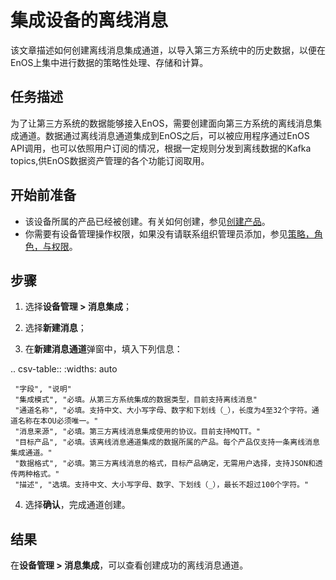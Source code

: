 # 集成设备的离线消息

该文章描述如何创建离线消息集成通道，以导入第三方系统中的历史数据，以便在EnOS上集中进行数据的策略性处理、存储和计算。

## 任务描述

为了让第三方系统的数据能够接入EnOS，需要创建面向第三方系统的离线消息集成通道。数据通过离线消息通道集成到EnOS之后，可以被应用程序通过EnOS API调用，也可以依照用户订阅的情况，根据一定规则分发到离线数据的Kafka topics,供EnOS数据资产管理的各个功能订阅取用。

## 开始前准备

- 该设备所属的产品已经被创建。有关如何创建，参见[创建产品](creating_product)。
- 你需要有设备管理操作权限，如果没有请联系组织管理员添加，参见[策略，角色，与权限](/docs/iam/zh_CN/latest/access_policy)。

## 步骤

1. 选择**设备管理 > 消息集成**；

2. 选择**新建消息**；

3. 在**新建消息通道**弹窗中，填入下列信息：

  .. csv-table::
     :widths: auto

     "字段", "说明"
     "集成模式", "必填。从第三方系统集成的数据类型，目前支持离线消息"
     "通道名称", "必填。支持中文、大小写字母、数字和下划线（_），长度为4至32个字符。通道名称在本OU必须唯一。"
     "消息来源", "必填。第三方离线消息集成使用的协议。目前支持MQTT。"
     "目标产品", "必填。该离线消息通道集成的数据所属的产品。每个产品仅支持一条离线消息集成通道。"
     "数据格式", "必填。第三方离线消息的格式，目标产品确定，无需用户选择，支持JSON和透传两种格式。"
     "描述", "选填。支持中文、大小写字母、数字、下划线（_），最长不超过100个字符。"

4. 选择**确认**，完成通道创建。

## 结果

在**设备管理 > 消息集成**，可以查看创建成功的离线消息通道。




